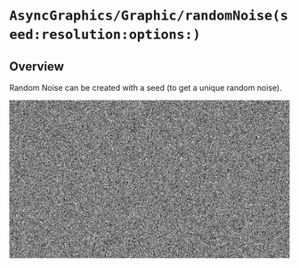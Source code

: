 # ``AsyncGraphics/Graphic/randomNoise(seed:resolution:options:)``

## Overview

Random Noise can be created with a seed (to get a unique random noise).

![Random Noise](https://github.com/heestand-xyz/AsyncGraphics-Docs/blob/main/Images/Visuals/Noise-Random.png?raw=true)
